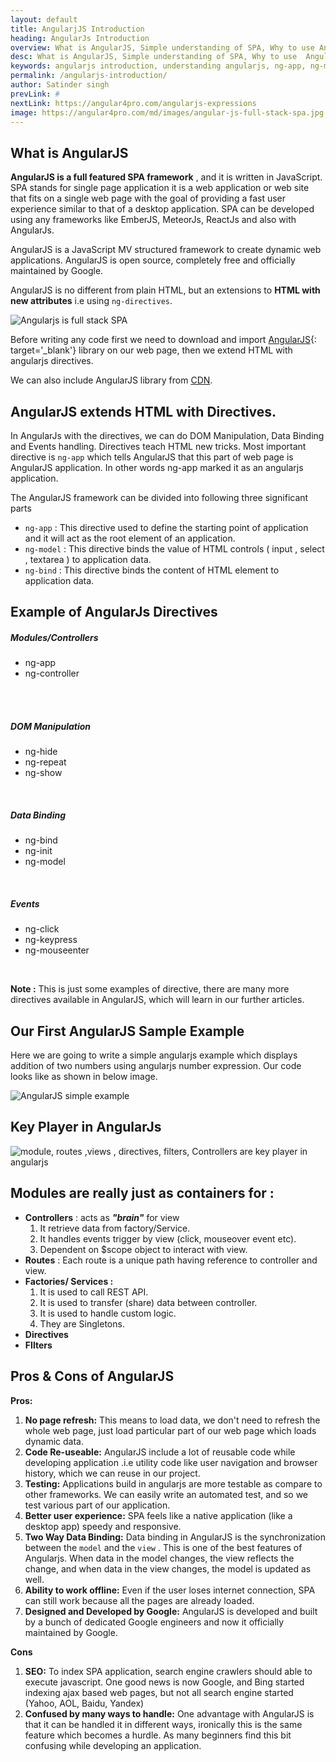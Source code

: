 ```yaml
---
layout: default
title: AngularjJS Introduction
heading: AngularJs Introduction
overview: What is AngularJS, Simple understanding of SPA, Why to use Angularjs, Learn AngularJS, Data Level Programming, Directive ng-app, ng-model, ng-controller.
desc: What is AngularJS, Simple understanding of SPA, Why to use  Angularjs, Learn AngularJS in detail  with example, Directive ng-app, ng-model, ng-controller. 
keywords: angularjs introduction, understanding angularjs, ng-app, ng-module
permalink: /angularjs-introduction/
author: Satinder singh
prevLink: #
nextLink: https://angular4pro.com/angularjs-expressions
image: https://angular4pro.com/md/images/angular-js-full-stack-spa.jpg
---
```


## <i class="fa fa-angle-double-right color"></i> What is AngularJS

**AngularJS is a full featured SPA framework** , and it is written in JavaScript. SPA stands for single page application it is a web application or web site that fits on a single web page with the goal of providing a fast user experience similar to that of a desktop application. SPA can be developed using any frameworks like EmberJS, MeteorJs, ReactJs and also with AngularJs.

AngularJS is a JavaScript MV structured framework to create dynamic web applications. AngularJS is open source, completely free and officially maintained by Google. 

AngularJS is no different from plain HTML, but an extensions to **HTML with new attributes** i.e using `ng-directives`.

![Angularjs is full stack SPA](https://angular4pro.com/md/images/angular-js-full-stack-spa.png "Angularjs is full stack SPA")

Before writing any code first we need to download and import [AngularJS](https://angularjs.org/){: target='_blank'} library on our web page, then we extend HTML with angularjs directives.

We can also include AngularJS library from [CDN](https://ajax.googleapis.com/ajax/libs/angularjs/1.6.5/angular.min.js).

## <i class="fa fa-angle-double-right color"></i> AngularJS extends HTML with Directives.

In AngularJs with the directives, we can do DOM Manipulation, Data Binding and Events handling. Directives teach HTML new tricks. Most important directive is `ng-app` which tells AngularJS that this part of web page is AngularJS application. In other words ng-app marked it as an angularjs application.

The AngularJS framework can be divided into following three significant parts
* `ng-app` : This directive used to define the starting point of application and it will act as the root element of an application.
* `ng-model` : This directive binds the value of HTML controls ( input , select , textarea ) to application data.
* `ng-bind` : This directive binds the content of HTML element to application data.

## <i class="fa fa-angle-double-right color"></i> Example of AngularJs Directives
<div class="row">
<div class="col-md-4">
<div class="box-shadow-outer">
<div class="box-shadow-block box-shadow-1 text-center">
<h5>Modules/Controllers</h5>
<ul>
<li> ng-app </li>
<li> ng-controller </li>
<li style="    list-style: none;">&nbsp; </li>
</ul>
</div>
</div>
<br>
</div>
<div class="col-md-4">
<div class="box-shadow-outer">
<div class="box-shadow-block box-shadow-1 text-center">
<h5>DOM Manipulation</h5>
<ul>
<li> ng-hide </li>
<li> ng-repeat </li>
<li> ng-show </li>
</ul>
</div>
</div>
<br>
</div>
<div class="col-md-3">
<div class="box-shadow-outer">
<div class="box-shadow-block box-shadow-1 text-center">
<h5>Data Binding</h5>
<ul>
<li> ng-bind </li>
<li> ng-init </li>
<li> ng-model </li>
</ul>
</div>
</div>
<br>
</div>
<div class="col-md-3">
<div class="box-shadow-outer">
<div class="box-shadow-block box-shadow-1 text-center">
<h5>Events</h5>
<ul>
<li> ng-click </li>
<li> ng-keypress </li>
<li> ng-mouseenter</li>
</ul>
</div>
</div>
<br>
</div>
</div>

**Note :**  This is just some examples of directive, there are many more directives available in AngularJS, which will learn in our further articles.

##  <i class="fa fa-angle-double-right color"></i> Our First AngularJS Sample Example
Here we are going to write a simple angularjs example which displays addition of two numbers using angularjs number expression. Our code looks like as shown in below image.

![AngularJS simple example](https://angular4pro.com/md/images/angularjs-sample-example.jpg)

##  <i class="fa fa-angle-double-right color"></i> Key Player in AngularJs

![module, routes ,views , directives, filters, Controllers are key player in angularjs](https://angular4pro.com/md/images/AngularJs-key-player-2.jpg)

## <i class="fa fa-angle-double-right color"></i> Modules are really just as containers for : 
* **Controllers** : acts as ***"brain"*** for view
	1. It retrieve data from factory/Service.
	2. It handles events trigger by view (click, mouseover event etc).
	3. Dependent on $scope object to interact with view.
* **Routes** : Each route is a unique path having reference to controller and view.
* **Factories/ Services :**
	1. It is used to call REST API.
	2. It is used to transfer (share) data between controller.
	3. It is used to handle custom logic.
	4. They are Singletons.
* **Directives**
* **FIlters**

##  <i class="fa fa-angle-double-right color"></i> Pros & Cons of AngularJS
**Pros:**
1. **No page refresh:** This means to load data, we don't need to refresh the whole web page, just load particular part of our web page which loads dynamic data.
2. **Code Re-useable:** AngularJS include a lot of reusable code while developing application .i.e utility code like user navigation and browser history, which we can reuse in our project.
3. **Testing:** Applications build in angularjs are more testable as compare to other frameworks. We can easily write an automated test, and so we test various part of our application.
4. **Better user experience:** SPA feels like a native application (like a desktop app) speedy and responsive.
5. **Two Way Data Binding:** Data binding in AngularJS is the synchronization between the `model` and the `view` . This is one of the best features of Angularjs. When data in the model changes, the view reflects the change, and when data in the view changes, the model is updated as well.
6. **Ability to work offline:** Even if the user loses internet connection, SPA can still work because all the pages are already loaded.
7. **Designed and Developed by Google:** AngularJS is developed and built by a bunch of dedicated Google engineers and now it officially maintained by Google.

**Cons**
1. **SEO:** To index SPA application, search engine crawlers should able to execute javascript. One good news is now Google, and Bing started indexing ajax based web pages, but not all search engine started (Yahoo, AOL, Baidu, Yandex)
2. **Confused by many ways to handle:** One advantage with AngularJS is that it can be handled it in different ways, ironically this is the same feature which becomes a hurdle. As many beginners find this bit confusing while developing an application.
